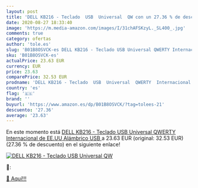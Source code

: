 ```yaml
---
layout: post
title: 'DELL KB216 - Teclado  USB  Universal  QW con un 27.36 % de descuento'
date: 2020-08-27 18:33:40
image: 'https://m.media-amazon.com/images/I/31chAFSKzyL._SL400_.jpg'
comments: true
category: ofertas
author: 'tole.es'
slug: 'B01B8OSVCK-es DELL KB216 - Teclado USB Universal QWERTY Internacional de...'
sku: 'B01B8OSVCK-es'
actualPrice: 23.63 EUR
currency: EUR
price: 23.63
comparePrice: 32.53 EUR
prodname: 'DELL KB216 - Teclado  USB  Universal  QWERTY  Internacional de EE.UU  Alámbrico  USB '
country: 'es'
flag: '🇪🇸'
brand: ''
buyurl: 'https://www.amazon.es/dp/B01B8OSVCK/?tag=tolees-21'
descuento: '27.36'
average: '23.63'
---
```


En este momento está [DELL KB216 - Teclado  USB  Universal  QWERTY  Internacional de EE.UU  Alámbrico  USB ](https://www.amazon.es/dp/B01B8OSVCK/?tag=tolees-21) a 23.63 EUR (original: 32.53 EUR) (27.36 %  de descuento) en el siguiente enlace!

[![DELL KB216 - Teclado  USB  Universal  QW](https://m.media-amazon.com/images/I/31chAFSKzyL._SL400_.jpg)](https://www.amazon.es/dp/B01B8OSVCK/?tag=tolees-21)

🔎:


[🛒 Aquí!!!](https://www.amazon.es/dp/B01B8OSVCK/?tag=tolees-21)
